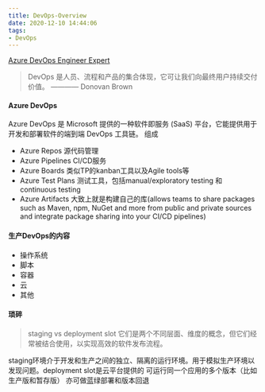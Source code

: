 ```yaml
---
title: DevOps-Overview
date: 2020-12-10 14:44:06
tags:
- DevOps
---
```

[Azure DevOps Engineer Expert](https://docs.microsoft.com/zh-cn/certifications/devops-engineer/)

> DevOps 是人员、流程和产品的集合体现，它可让我们向最终用户持续交付价值。 ———— Donovan Brown

#### Azure DevOps 
Azure DevOps 是 Microsoft 提供的一种软件即服务 (SaaS) 平台，它能提供用于开发和部署软件的端到端 DevOps 工具链。
组成
+ Azure Repos 源代码管理
+ Azure Pipelines CI/CD服务
+ Azure Boards 类似TP的kanban工具以及Agile tools等
+ Azure Test Plans 测试工具，包括manual/exploratory testing 和 continuous testing
+ Azure Artifacts 大致上就是构建自己的库(allows teams to share packages such as Maven, npm, NuGet and more from public and private sources and integrate package sharing into your CI/CD pipelines)

#### 生产DevOps的内容
+ 操作系统
+ 脚本
+ 容器
+ 云
+ 其他

#### 琐碎
> staging vs deployment slot
它们是两个不同层面、维度的概念，但它们经常被结合使用，以实现高效的软件发布流程。 

staging环境介于开发和生产之间的独立、隔离的运行环境。用于模拟生产环境以发现问题。deployment slot是云平台提供的 可运行同一个应用的多个版本（比如生产版和暂存版）
亦可做蓝绿部署和版本回退